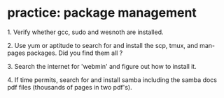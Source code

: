 # practice: package management

1\. Verify whether gcc, sudo and wesnoth are installed.

2\. Use yum or aptitude to search for and install the scp, tmux, and
man-pages packages. Did you find them all ?

3\. Search the internet for \'webmin\' and figure out how to install it.

4\. If time permits, search for and install samba including the samba
docs pdf files (thousands of pages in two pdf\'s).
